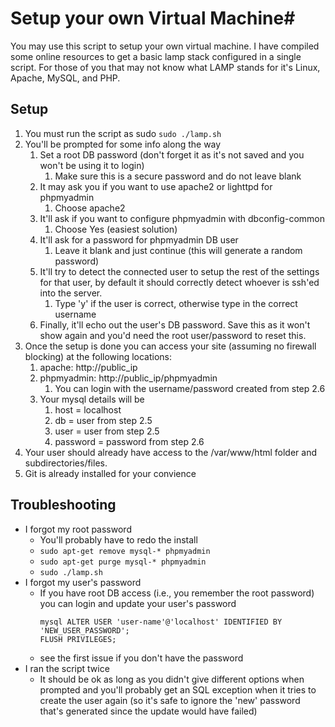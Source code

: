 # Setup your own Virtual Machine#
You may use this script to setup your own virtual machine.
I have compiled some online resources to get a basic lamp stack configured in a single script.
For those of you that may not know what LAMP stands for it's Linux, Apache, MySQL, and PHP.

## Setup
1. You must run the script as sudo
```sudo ./lamp.sh```
2. You'll be prompted for some info along the way
	1. Set a root DB password (don't forget it as it's not saved and you won't be using it to login)
		1. Make sure this is a secure password and do not leave blank
	2. It may ask you if you want to use apache2 or lighttpd for phpmyadmin
		1. Choose apache2
	3. It'll ask if you want to configure phpmyadmin with dbconfig-common
		1. Choose Yes (easiest solution)
	4. It'll ask for a password for phpmyadmin DB user
		1. Leave it blank and just continue (this will generate a random password)
	5. It'll try to detect the connected user to setup the rest of the settings for that user, by default it should correctly detect whoever is ssh'ed into the server.
		1. Type 'y' if the user is correct, otherwise type in the correct username
	6. Finally, it'll echo out the user's DB password. Save this as it won't show again and you'd need the root user/password to reset this.
3. Once the setup is done you can access your site (assuming no firewall blocking) at the following locations:
	1. apache: http://public_ip
	2. phpmyadmin: http://public_ip/phpmyadmin
		1. You can login with the username/password created from step 2.6
	3. Your mysql details will be
		1. host = localhost
		2. db = user from step 2.5
		3. user = user from step 2.5
		4. password = password from step 2.6
4. Your user should already have access to the /var/www/html folder and subdirectories/files.
5. Git is already installed for your convience

## Troubleshooting
* I forgot my root password
	* You'll probably have to redo the install
	* `sudo apt-get remove mysql-* phpmyadmin`
	* `sudo apt-get purge mysql-* phpmyadmin`
	* `sudo ./lamp.sh`
* I forgot my user's password
	* If you have root DB access (i.e., you remember the root password) you can login and update your user's password 
		```mysql
		mysql ALTER USER 'user-name'@'localhost' IDENTIFIED BY 'NEW_USER_PASSWORD';
		FLUSH PRIVILEGES;
		```
	* see the first issue if you don't have the password
* I ran the script twice
	* It should be ok as long as you didn't give different options when prompted and you'll probably get an SQL exception when it tries to create the user again (so it's safe to ignore the 'new' password that's generated since the update would have failed)
